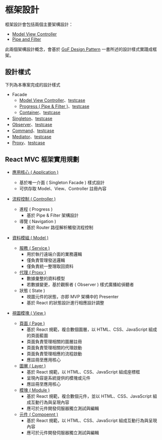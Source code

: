 # 框架設計

框架設計會包括兩個主要架構設計：

+ [Model View Controller](https://www.geeksforgeeks.org/mvc-design-pattern/)
+ [Pipe and Filter](https://www.geeksforgeeks.org/pipe-and-filter-architecture-system-design/)

此兩個架構設計概念，會基於 [GoF Design Pattern](https://en.wikipedia.org/wiki/Design_Patterns) 一書所述的設計樣式實踐成框架。

## 設計樣式

下列為本專案完成的設計樣式

+ Facade
    - [Model View Controller](../src/framework/pattern/facade/mvc)、[testcase](../test/framework/pattern/facade-mvc.spec.ts)
    - [Progress ( Pipe & Filter )](../src/framework/pattern/facade/progress)、[testcase](../test/framework/pattern/facade-progress.spec.ts)
    - [Container](../src/framework/pattern/facade/container)、[testcase](../test/framework/pattern/facade-container.spec.ts)
+ [Singleton](../src/framework/pattern/facade/singleton)、[testcase](../test/framework/pattern/singleton.spec.ts)
+ [Observer](../src/framework/pattern/facade/observer)、[testcase](../test/framework/pattern/observer.spec.ts)
+ [Command](../src/framework/pattern/facade/command)、[testcase](../test/framework/pattern/command.spec.ts)
+ [Mediator](../src/framework/pattern/facade/mediator)、[testcase](../test/framework/pattern/mediator.spec.ts)
+ [Proxy](../src/framework/pattern/facade/proxy)、[testcase](../test/framework/pattern/proxy.spec.ts)

## React MVC 框架實用規劃

+ [應用核心 ( Application )](../src/)
    - 基於唯一介面 ( Singleton Facade ) 樣式設計
    - 可供存取 Model、View、Controller 註冊內容

+ [流程控制 ( Controller )](../src/cont)
    - 進程 ( Progress )
        + 基於 Pipe & Filter 架構設計
    - 導覽 ( Navigation )
        + 基於 Router 路徑解析觸發流程控制

+ [資料模組 ( Model )](../src/model)
    - [服務 ( Service )](../src/model/service)
        + 用於執行遠端介面的業務邏輯
        + 僅負責管理發送邏輯
        + 僅負責統一整理取回資料
    - [代理 ( Proxy )](../src/model/proxy)
        + 數據彙整的資料模型
        + 若數據變更，基於觀察者 ( Observer ) 樣式廣播給偵聽者
    - 狀態 ( State )
        + 視圖元件的狀態，亦即 MVP 架構中的 Presenter
        + 基於 React 的狀態設計進行相應設計調整

+ [視圖模塊 ( View )](../src/view)
    - [頁面 ( Page )](../src/view/page)
        + 基於 React 規範，複合數個圖層，以 HTML、CSS、JavaScript 組成的頁面藍圖
        + 頁面負責管理相關的圖層註冊
        + 頁面負責管理相關的代理啟動
        + 頁面負責管理相應的流程啟動
        + 應註冊至應用核心
    - [圖層 ( Layer )](../src/view/layer)
        + 基於 React 規範，以 HTML、CSS、JavaScript 組成座標框
        + 呈現內容是系統提供的模塊或元件
        + 應註冊至應用核心
    - [模塊 ( Module )](../src/view/module)
        + 基於 React 規範，複合數個元件，並以 HTML、CSS、JavaScript 組成互動行為與呈現內容
        + 應可於元件開發伺服器獨立測試與編輯
    - [元件 ( Compoennt )](../src/view/component)
        + 基於 React 規範，以 HTML、CSS、JavaScript 組成互動行為與呈現內容
        + 應可於元件開發伺服器獨立測試與編輯
